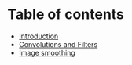 # Table of contents

* [Introduction](README.md)
* [Convolutions and Filters](convolutions-and-filters.md)
* [Image smoothing](image-smoothing.md)
